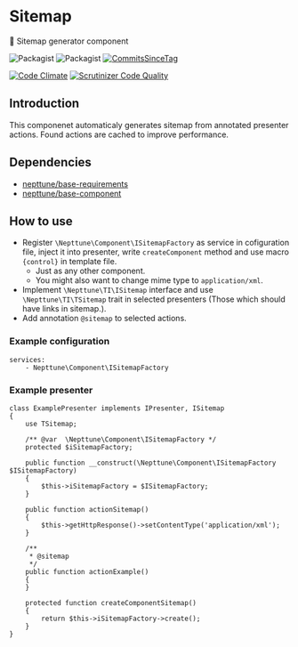 # Sitemap
:wrench: Sitemap generator component

![Packagist](https://img.shields.io/packagist/dt/nepttune/sitemap.svg)
![Packagist](https://img.shields.io/packagist/v/nepttune/sitemap.svg)
[![CommitsSinceTag](https://img.shields.io/github/commits-since/nepttune/sitemap/v1.1.1.svg?maxAge=600)]()

[![Code Climate](https://codeclimate.com/github/nepttune/sitemap/badges/gpa.svg)](https://codeclimate.com/github/nepttune/sitemap)
[![Scrutinizer Code Quality](https://scrutinizer-ci.com/g/nepttune/sitemap/badges/quality-score.png?b=master)](https://scrutinizer-ci.com/g/nepttune/sitemap/?branch=master)

## Introduction

This componenet automaticaly generates sitemap from annotated presenter actions. Found actions are cached to improve performance.

## Dependencies

- [nepttune/base-requirements](https://github.com/nepttune/base-requirements)
- [nepttune/base-component](https://github.com/nepttune/base-component)

## How to use

- Register `\Nepttune\Component\ISitemapFactory` as service in cofiguration file, inject it into presenter, write `createComponent` method and use macro `{control}` in template file.
  - Just as any other component.
  - You might also want to change mime type to `application/xml`.
- Implement `\Nepttune\TI\ISitemap` interface and use `\Nepttune\TI\TSitemap` trait in selected presenters (Those which should have links in sitemap.).
- Add annotation `@sitemap` to selected actions.

### Example configuration

```
services:
    - Nepttune\Component\ISitemapFactory
```

### Example presenter

```
class ExamplePresenter implements IPresenter, ISitemap
{
    use TSitemap;

    /** @var  \Nepttune\Component\ISitemapFactory */
    protected $iSitemapFactory;
    
    public function __construct(\Nepttune\Component\ISitemapFactory $ISitemapFactory)
    {
        $this->iSitemapFactory = $ISitemapFactory;
    }
    
    public function actionSitemap()
    {
        $this->getHttpResponse()->setContentType('application/xml');
    }
    
    /**
     * @sitemap
     */
    public function actionExample()
    {
    }

    protected function createComponentSitemap()
    {
        return $this->iSitemapFactory->create();
    }
}
```
